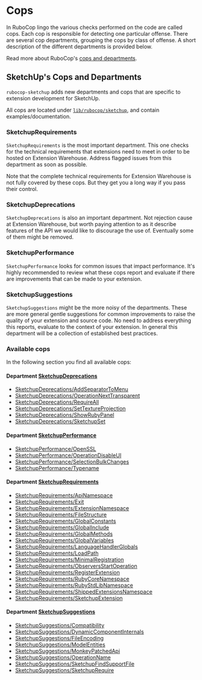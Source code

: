 # Cops

In RuboCop lingo the various checks performed on the code are called cops.
Each cop is responsible for detecting one particular offense. There are several
cop departments, grouping the cops by class of offense. A short description of
the different departments is provided below.

Read more about RuboCop's [cops and departments](https://docs.rubocop.org/en/latest/cops/).

## SketchUp's Cops and Departments

`rubocop-sketchup` adds new departments and cops that are specific to extension development for SketchUp.

All cops are located under [`lib/rubocop/sketchup`](lib/rubocop/sketchup), and contain examples/documentation.

### SketchupRequirements

`SketchupRequirements` is the most important department. This one checks for the technical requirements that extensions need to meet in order to be hosted on Extension Warehouse. Address flagged issues from this department as soon as possible.

Note that the complete technical requirements for Extension Warehouse is not fully covered by these cops. But they get you a long way if you pass their control.

### SketchupDeprecations

`SketchupDeprecations` is also an important department. Not rejection cause at Extension Warehouse, but worth paying attention to as it describe features of the API we would like to discourage the use of. Eventually some of them might be removed.

### SketchupPerformance

`SketchupPerformance` looks for common issues that impact performance. It's highly recommended to review what these cops report and evaluate if there are improvements that can be made to your extension.

### SketchupSuggestions

`SketchupSuggestions` might be the more noisy of the departments. These are more general gentle suggestions for common improvements to raise the quality of your extension and source code. No need to address everything this reports, evaluate to the context of your extension. In general this department will be a collection of established best practices.

### Available cops

In the following section you find all available cops:

<!-- START_COP_LIST -->
#### Department [SketchupDeprecations](cops_deprecations.md)

* [SketchupDeprecations/AddSeparatorToMenu](cops_deprecations.md#sketchupdeprecationsaddseparatortomenu)
* [SketchupDeprecations/OperationNextTransparent](cops_deprecations.md#sketchupdeprecationsoperationnexttransparent)
* [SketchupDeprecations/RequireAll](cops_deprecations.md#sketchupdeprecationsrequireall)
* [SketchupDeprecations/SetTextureProjection](cops_deprecations.md#sketchupdeprecationssettextureprojection)
* [SketchupDeprecations/ShowRubyPanel](cops_deprecations.md#sketchupdeprecationsshowrubypanel)
* [SketchupDeprecations/SketchupSet](cops_deprecations.md#sketchupdeprecationssketchupset)

#### Department [SketchupPerformance](cops_performance.md)

* [SketchupPerformance/OpenSSL](cops_performance.md#sketchupperformanceopenssl)
* [SketchupPerformance/OperationDisableUI](cops_performance.md#sketchupperformanceoperationdisableui)
* [SketchupPerformance/SelectionBulkChanges](cops_performance.md#sketchupperformanceselectionbulkchanges)
* [SketchupPerformance/Typename](cops_performance.md#sketchupperformancetypename)

#### Department [SketchupRequirements](cops_requirements.md)

* [SketchupRequirements/ApiNamespace](cops_requirements.md#sketchuprequirementsapinamespace)
* [SketchupRequirements/Exit](cops_requirements.md#sketchuprequirementsexit)
* [SketchupRequirements/ExtensionNamespace](cops_requirements.md#sketchuprequirementsextensionnamespace)
* [SketchupRequirements/FileStructure](cops_requirements.md#sketchuprequirementsfilestructure)
* [SketchupRequirements/GlobalConstants](cops_requirements.md#sketchuprequirementsglobalconstants)
* [SketchupRequirements/GlobalInclude](cops_requirements.md#sketchuprequirementsglobalinclude)
* [SketchupRequirements/GlobalMethods](cops_requirements.md#sketchuprequirementsglobalmethods)
* [SketchupRequirements/GlobalVariables](cops_requirements.md#sketchuprequirementsglobalvariables)
* [SketchupRequirements/LanguageHandlerGlobals](cops_requirements.md#sketchuprequirementslanguagehandlerglobals)
* [SketchupRequirements/LoadPath](cops_requirements.md#sketchuprequirementsloadpath)
* [SketchupRequirements/MinimalRegistration](cops_requirements.md#sketchuprequirementsminimalregistration)
* [SketchupRequirements/ObserversStartOperation](cops_requirements.md#sketchuprequirementsobserversstartoperation)
* [SketchupRequirements/RegisterExtension](cops_requirements.md#sketchuprequirementsregisterextension)
* [SketchupRequirements/RubyCoreNamespace](cops_requirements.md#sketchuprequirementsrubycorenamespace)
* [SketchupRequirements/RubyStdLibNamespace](cops_requirements.md#sketchuprequirementsrubystdlibnamespace)
* [SketchupRequirements/ShippedExtensionsNamespace](cops_requirements.md#sketchuprequirementsshippedextensionsnamespace)
* [SketchupRequirements/SketchupExtension](cops_requirements.md#sketchuprequirementssketchupextension)

#### Department [SketchupSuggestions](cops_suggestions.md)

* [SketchupSuggestions/Compatibility](cops_suggestions.md#sketchupsuggestionscompatibility)
* [SketchupSuggestions/DynamicComponentInternals](cops_suggestions.md#sketchupsuggestionsdynamiccomponentinternals)
* [SketchupSuggestions/FileEncoding](cops_suggestions.md#sketchupsuggestionsfileencoding)
* [SketchupSuggestions/ModelEntities](cops_suggestions.md#sketchupsuggestionsmodelentities)
* [SketchupSuggestions/MonkeyPatchedApi](cops_suggestions.md#sketchupsuggestionsmonkeypatchedapi)
* [SketchupSuggestions/OperationName](cops_suggestions.md#sketchupsuggestionsoperationname)
* [SketchupSuggestions/SketchupFindSupportFile](cops_suggestions.md#sketchupsuggestionssketchupfindsupportfile)
* [SketchupSuggestions/SketchupRequire](cops_suggestions.md#sketchupsuggestionssketchuprequire)

<!-- END_COP_LIST -->
